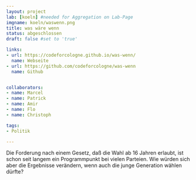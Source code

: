 ```yaml
---
layout: project
lab: [koeln] #needed for Aggregation on Lab-Page
imgname: koeln/waswenn.png
title: was wäre wenn
status: abgeschlossen
draft: false #set to 'true'

links:
- url: https://codeforcologne.github.io/was-wenn/
  name: Webseite
- url: https://github.com/codeforcologne/was-wenn
  name: Github


collaborators:
- name: Marcel
- name: Patrick
- name: Amir
- name: Flo
- name: Christoph

tags:
- Politik

---
```


Die Forderung nach einem Gesetz, daß die Wahl ab 16 Jahren erlaubt, ist schon seit langem ein Programmpunkt bei vielen Parteien. Wie würden sich aber die Ergebnisse verändern, wenn auch die junge Generation wählen dürfte?
